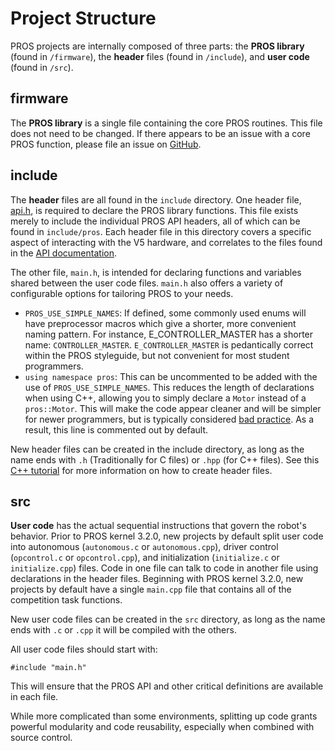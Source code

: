 # Project Structure

PROS projects are internally composed of three parts: the **PROS
library** (found in `/firmware`), the **header** files (found in
`/include`), and **user code** (found in `/src`).

## firmware

The **PROS library** is a single file containing the core PROS routines.
This file does not need to be changed. If there appears to be an issue
with a core PROS function, please file an issue on
[GitHub](https://github.com/purduesigbots/pros/issues).

## include

The **header** files are all found in the `include` directory. One
header file, [api.h](../../api/index.html), is required to declare the
PROS library functions. This file exists merely to include the
individual PROS API headers, all of which can be found in
`include/pros`. Each header file in this directory covers a specific
aspect of interacting with the V5 hardware, and correlates to the files
found in the [API documentation](../../api/index.html).

The other file, `main.h`, is intended for declaring functions and
variables shared between the user code files. `main.h` also offers a
variety of configurable options for tailoring PROS to your needs.

- `PROS_USE_SIMPLE_NAMES`: If defined, some commonly used enums will
  have preprocessor macros which give a shorter, more convenient
  naming pattern. For instance, E_CONTROLLER_MASTER has a shorter
  name: `CONTROLLER_MASTER`. `E_CONTROLLER_MASTER` is pedantically
  correct within the PROS styleguide, but not convenient for most
  student programmers.
- `using namespace pros`: This can be uncommented to be added with the
  use of `PROS_USE_SIMPLE_NAMES`. This reduces the length of
  declarations when using C++, allowing you to simply declare a
  `Motor` instead of a `pros::Motor`. This will make the code appear
  cleaner and will be simpler for newer programmers, but is typically
  considered [bad
  practice](https://msdn.microsoft.com/en-us/library/5cb46ksf.aspx).
  As a result, this line is commented out by default.

New header files can be created in the include directory, as long as the
name ends with `.h` (Traditionally for C files) or `.hpp` (for C++
files). See this [C++
tutorial](http://www.learncpp.com/cpp-tutorial/19-header-files/) for
more information on how to create header files.

## src

**User code** has the actual sequential instructions that govern the
robot's behavior. Prior to PROS kernel 3.2.0, new projects by default
split user code into autonomous (`autonomous.c` or `autonomous.cpp`),
driver control (`opcontrol.c` or `opcontrol.cpp`), and initialization
(`initialize.c` or `initialize.cpp`) files. Code in one file can talk to
code in another file using declarations in the header files. Beginning
with PROS kernel 3.2.0, new projects by default have a single `main.cpp`
file that contains all of the competition task functions.

New user code files can be created in the `src` directory, as long as
the name ends with `.c` or `.cpp` it will be compiled with the others.

All user code files should start with:

    #include "main.h"

This will ensure that the PROS API and other critical definitions are
available in each file.

While more complicated than some environments, splitting up code grants
powerful modularity and code reusability, especially when combined with
source control.
